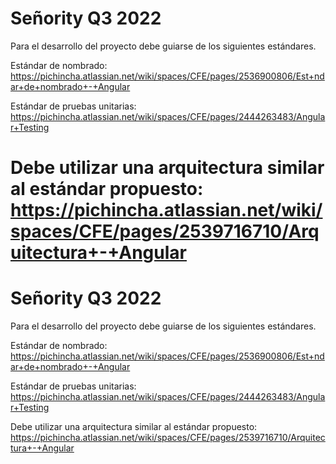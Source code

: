 
# Señority Q3 2022



Para el desarrollo del proyecto debe guiarse de los siguientes estándares.




Estándar de nombrado: https://pichincha.atlassian.net/wiki/spaces/CFE/pages/2536900806/Est+ndar+de+nombrado+-+Angular



Estándar de pruebas unitarias: https://pichincha.atlassian.net/wiki/spaces/CFE/pages/2444263483/Angular+Testing



Debe utilizar una arquitectura similar al estándar propuesto: https://pichincha.atlassian.net/wiki/spaces/CFE/pages/2539716710/Arquitectura+-+Angular
=======
# Señority Q3 2022



Para el desarrollo del proyecto debe guiarse de los siguientes estándares.




Estándar de nombrado: https://pichincha.atlassian.net/wiki/spaces/CFE/pages/2536900806/Est+ndar+de+nombrado+-+Angular



Estándar de pruebas unitarias: https://pichincha.atlassian.net/wiki/spaces/CFE/pages/2444263483/Angular+Testing



Debe utilizar una arquitectura similar al estándar propuesto: https://pichincha.atlassian.net/wiki/spaces/CFE/pages/2539716710/Arquitectura+-+Angular

